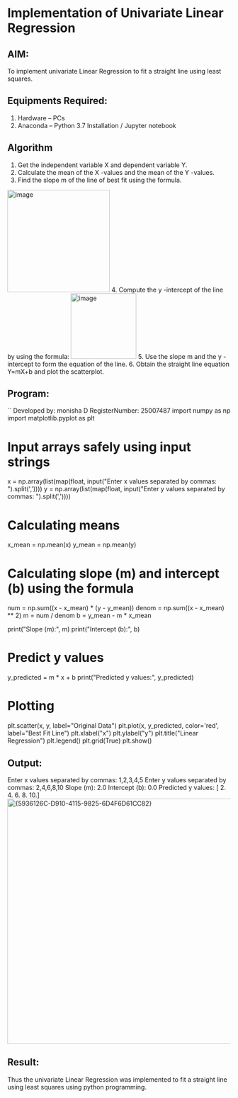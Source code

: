 # Implementation of Univariate Linear Regression
## AIM:
To implement univariate Linear Regression to fit a straight line using least squares.

## Equipments Required:
1. Hardware – PCs
2. Anaconda – Python 3.7 Installation / Jupyter notebook

## Algorithm
1. Get the independent variable X and dependent variable Y.
2. Calculate the mean of the X -values and the mean of the Y -values.
3. Find the slope m of the line of best fit using the formula. 
<img width="231" alt="image" src="https://user-images.githubusercontent.com/93026020/192078527-b3b5ee3e-992f-46c4-865b-3b7ce4ac54ad.png">
4. Compute the y -intercept of the line by using the formula:
<img width="148" alt="image" src="https://user-images.githubusercontent.com/93026020/192078545-79d70b90-7e9d-4b85-9f8b-9d7548a4c5a4.png">
5. Use the slope m and the y -intercept to form the equation of the line.
6. Obtain the straight line equation Y=mX+b and plot the scatterplot.

## Program:
``
Developed by: monisha D
RegisterNumber: 25007487
import numpy as np
import matplotlib.pyplot as plt

# Input arrays safely using input strings
x = np.array(list(map(float, input("Enter x values separated by commas: ").split(','))))
y = np.array(list(map(float, input("Enter y values separated by commas: ").split(','))))

# Calculating means
x_mean = np.mean(x)
y_mean = np.mean(y)

# Calculating slope (m) and intercept (b) using the formula
num = np.sum((x - x_mean) * (y - y_mean))
denom = np.sum((x - x_mean) ** 2)
m = num / denom
b = y_mean - m * x_mean

print("Slope (m):", m)
print("Intercept (b):", b)

# Predict y values
y_predicted = m * x + b
print("Predicted y values:", y_predicted)

# Plotting
plt.scatter(x, y, label="Original Data")
plt.plot(x, y_predicted, color='red', label="Best Fit Line")
plt.xlabel("x")
plt.ylabel("y")
plt.title("Linear Regression")
plt.legend()
plt.grid(True)
plt.show()

## Output:
Enter x values separated by commas: 1,2,3,4,5
Enter y values separated by commas: 2,4,6,8,10
Slope (m): 2.0
Intercept (b): 0.0
Predicted y values: [ 2.  4.  6.  8. 10.]
<img width="712" height="554" alt="{5936126C-D910-4115-9825-6D4F6D61CC82}" src="https://github.com/user-attachments/assets/7a80a1e5-4630-45ba-acd0-d230de76e3a3" />



## Result:
Thus the univariate Linear Regression was implemented to fit a straight line using least squares using python programming.
